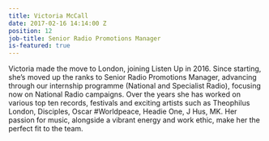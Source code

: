 ```yaml
---
title: Victoria McCall
date: 2017-02-16 14:14:00 Z
position: 12
job-title: Senior Radio Promotions Manager
is-featured: true
---
```


Victoria made the move to London, joining Listen Up in 2016. Since starting, she’s moved up the ranks to Senior Radio Promotions Manager, advancing through our internship programme (National and Specialist Radio), focusing now on National Radio campaigns. Over the years she has worked on various top ten records, festivals and exciting artists such as Theophilus London, Disciples, Oscar #Worldpeace, Headie One, J Hus, MK. Her passion for music, alongside a vibrant energy and work ethic, make her the perfect fit to the team.